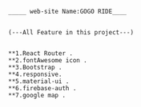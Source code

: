

            _____ web-site Name:GOGO RIDE____


            (---All Feature in this project---)


            **1.React Router . 
            **2.fontAwesome icon . 
            **3.Bootstrap . 
            **4.responsive. 
            **5.material-ui . 
            **6.firebase-auth . 
            **7.google map .